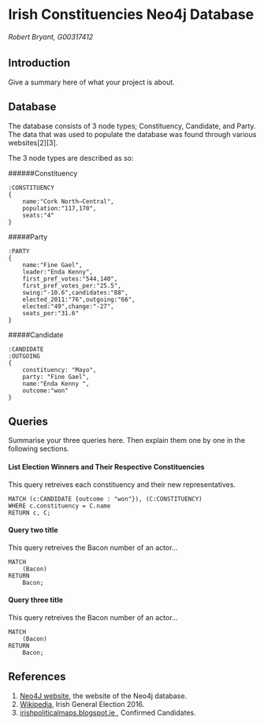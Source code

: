 # Irish Constituencies Neo4j Database
###### Robert Bryant, G00317412

## Introduction
Give a summary here of what your project is about.

## Database
The database consists of 3 node types; Constituency, Candidate, and Party. The data that was used to populate the database was found through various websites[2][3]. 

The 3 node types are described as so:

######Constituency
```cypher
:CONSTITUENCY
{
	name:"Cork North–Central",
	population:"117,170",
	seats:"4"
}
```
#####Party 
```cypher
:PARTY
{
	name:"Fine Gael", 
	leader:"Enda Kenny",
	first_pref_votes:"544,140",
	first_pref_votes_per:"25.5",
	swing:"-10.6",candidates:"88",
	elected_2011:"76",outgoing:"66",
	elected:"49",change:"-27",
	seats_per:"31.6"
}
```

#####Candidate
```cypher
:CANDIDATE 
:OUTGOING
{
	constituency: "Mayo", 
	party: "Fine Gael",
	name:"Enda Kenny ", 
	outcome:"won"
}
```	

## Queries
Summarise your three queries here.
Then explain them one by one in the following sections.

#### List Election Winners and Their Respective Constituencies
This query retreives each constituency and their new representatives.
```cypher
MATCH (c:CANDIDATE {outcome : "won"}), (C:CONSTITUENCY)
WHERE c.constituency = C.name
RETURN c, C;
```

#### Query two title
This query retreives the Bacon number of an actor...
```cypher
MATCH
	(Bacon)
RETURN
	Bacon;
```

#### Query three title
This query retreives the Bacon number of an actor...
```cypher
MATCH
	(Bacon)
RETURN
	Bacon;
```

## References
1. [Neo4J website](http://neo4j.com/), the website of the Neo4j database.
2. [Wikipedia](https://en.wikipedia.org/wiki/Irish_general_election,_2016), Irish General Election 2016.
3. [irishpoliticalmaps.blogspot.ie ](http://irishpoliticalmaps.blogspot.ie/2015/06/confirmed-candidates-for-next-general_3.html), Confirmed Candidates.
